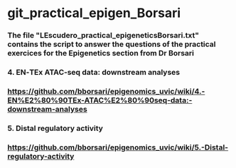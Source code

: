 # git_practical_epigen_Borsari

### The file "LEscudero_practical_epigeneticsBorsari.txt" contains the script to answer the questions of the practical exercices for the Epigenetics section from Dr Borsari 

### 4. EN‐TEx ATAC‐seq data: downstream analyses
### https://github.com/bborsari/epigenomics_uvic/wiki/4.-EN%E2%80%90TEx-ATAC%E2%80%90seq-data:-downstream-analyses

### 5. Distal regulatory activity
### https://github.com/bborsari/epigenomics_uvic/wiki/5.-Distal-regulatory-activity
